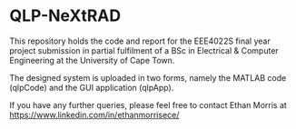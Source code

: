 # QLP-NeXtRAD
This repository holds the code and report for the EEE4022S final year project submission in partial fulfilment of a BSc in Electrical &amp; Computer Engineering at the University of Cape Town.

The designed system is uploaded in two forms, namely the MATLAB code (qlpCode) and the GUI application (qlpApp). 

If you have any further queries, please feel free to contact Ethan Morris at https://www.linkedin.com/in/ethanmorrisece/